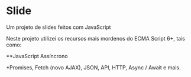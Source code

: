 # Slide
Um projeto de slides feitos com JavaScript

Neste projeto utilizei os recursos mais mordenos do ECMA Script 6+, tais como:

**JavaScript Assíncrono

*Promises, Fetch (novo AJAX), JSON, API, HTTP, Async / Await e mais.
